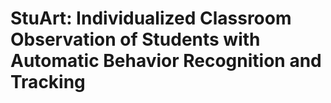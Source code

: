 # StuArt: Individualized Classroom Observation of Students with Automatic Behavior Recognition and Tracking


